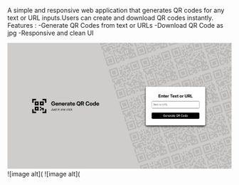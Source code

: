 A simple and responsive web application that generates QR codes for any text or URL inputs.Users can create and download QR codes instantly.
Features :
-Generate QR Codes from text or URLs
-Download QR Code as jpg 
-Responsive and clean UI

![image alt](https://github.com/KumudaKH/QR-Code-generator/blob/main/screenshot.png?raw=true)
![image alt]( 
![image alt]( 
